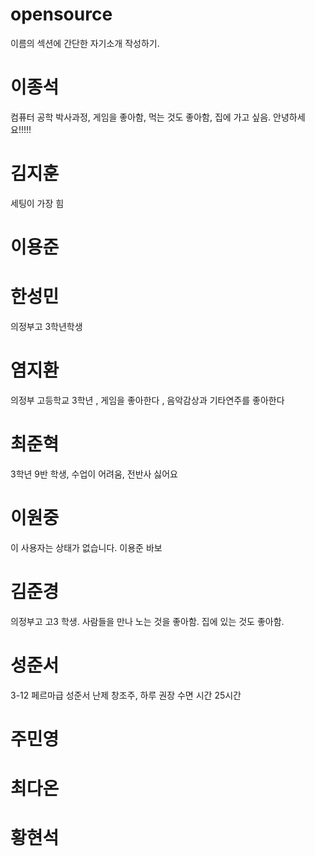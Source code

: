 # opensource
이름의 섹션에 간단한 자기소개 작성하기.

# 이종석
컴퓨터 공학 박사과정, 게임을 좋아함, 먹는 것도 좋아함, 집에 가고 싶음.
안녕하세요!!!!!
# 김지훈
세팅이 가장 힘
# 이용준

# 한성민
의정부고 3학년학생
# 염지환
의정부 고등학교 3학년 , 게임을 좋아한다 , 음악감상과 기타연주를 좋아한다
# 최준혁
3학년 9반 학생, 수업이 어려움, 전반사 싫어요
# 이원중
이 사용자는 상태가 없습니다.                             이용준 바보

# 김준경
의정부고 고3 학생. 사람들을 만나 노는 것을 좋아함. 집에 있는 것도 좋아함.
# 성준서
3-12 페르마급 성준서 난제 창조주, 하루 권장 수면 시간 25시간

# 주민영

# 최다온

# 황현석
